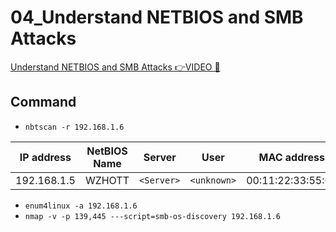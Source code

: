 # 04_Understand NETBIOS and SMB Attacks

[Understand NETBIOS and SMB Attacks 👉VIDEO &#128279;](https://codered.eccouncil.org/courseVideo/Kali-for-Penetration-Testers?lessonId=622069c2-ae5b-4379-a764-d73aa5f367ae&finalAssessment=false)

## Command

- `nbtscan -r 192.168.1.6`

| IP address  | NetBIOS Name | Server     | User        | MAC address       |
| ----------- | ------------ | ---------- | ----------- | ----------------- |
| 192.168.1.5 | WZHOTT       | `<Server>` | `<unknown>` | 00:11:22:33:55:66 |

- `enum4linux -a 192.168.1.6`
- `nmap -v -p 139,445 ---script=smb-os-discovery 192.168.1.6`
